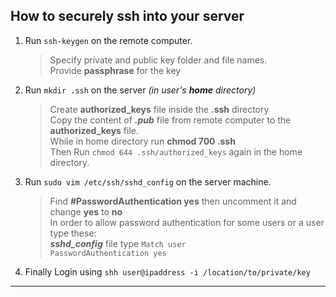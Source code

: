 ## How to securely ssh into your server <br />

1. Run ```ssh-keygen``` on the remote computer. <br />
    > Specify private and public key folder and file names. <br />
    > Provide __passphrase__ for the key <br />

2. Run ```mkdir .ssh``` on the server _(in user's __*home*__ directory)_ <br />
    > Create __authorized_keys__ file inside the __.ssh__ directory <br />
    > Copy the content of __*<keyname>.pub*__ file from remote computer to the __authorized_keys__ file.<br /> 
    > While in home directory run __chmod 700 .ssh__ <br />
    > Then Run ```chmod 644 .ssh/authorized_keys``` again in the home directory.<br />

3. Run ```sudo vim /etc/ssh/sshd_config``` on the server machine. <br />
    > Find __#PasswordAuthentication yes__ then uncomment it and change __yes__ to __no__ <br />
    > In order to allow password authentication for some users or a user type these: <br />
    > __*sshd_config*__ file type ```Match user``` <br /> ```PasswordAuthentication yes``` <br />

4. Finally Login using ```shh user@ipaddress -i /location/to/private/key``` 

___